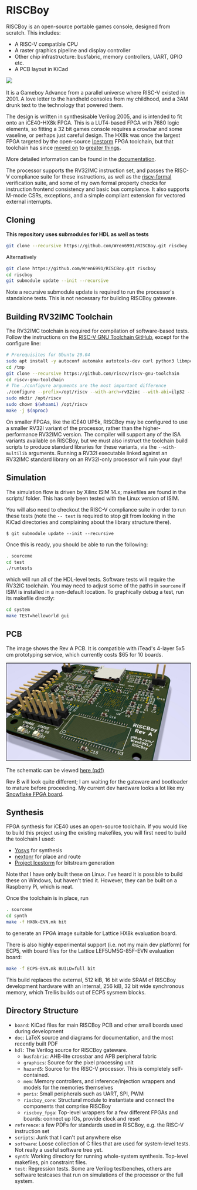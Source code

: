 RISCBoy
=======

RISCBoy is an open-source portable games console, designed from scratch. This includes:

- A RISC-V compatible CPU
- A raster graphics pipeline and display controller
- Other chip infrastructure: busfabric, memory controllers, UART, GPIO etc.
- A PCB layout in KiCad

![](doc/diagrams/system_arch.png)

It is a Gameboy Advance from a parallel universe where RISC-V existed in 2001. A love letter to the handheld consoles from my childhood, and a 3AM drunk text to the technology that powered them.

The design is written in synthesisable Verilog 2005, and is intended to fit onto an iCE40-HX8k FPGA. This is a LUT4-based FPGA with 7680 logic elements, so fitting a 32 bit games console requires a crowbar and some vaseline, or perhaps just careful design. The HX8k was once the largest FPGA targeted by the open-source [Icestorm](http://www.clifford.at/icestorm/) FPGA toolchain, but that toolchain has since [moved on](https://github.com/SymbiFlow/prjtrellis) to [greater things](https://github.com/SymbiFlow/prjxray).

More detailed information can be found in the [documentation](doc/riscboy_doc.pdf).

The processor supports the RV32IMC instruction set, and passes the RISC-V compliance suite for these instructions, as well as the [riscv-formal](https://github.com/SymbioticEDA/riscv-formal) verification suite, and some of my own formal property checks for instruction frontend consistency and basic bus compliance. It also supports M-mode CSRs, exceptions, and a simple compliant extension for vectored external interrupts.

Cloning
-------

**This repository uses submodules for HDL as well as tests**

```bash
git clone --recursive https://github.com/Wren6991/RISCBoy.git riscboy
```

Alternatively

```bash
git clone https://github.com/Wren6991/RISCBoy.git riscboy
cd riscboy
git submodule update --init --recursive
```

Note a recursive submodule update is required to run the processor's standalone tests. This is not necessary for building RISCBoy gateware.

Building RV32IMC Toolchain
-------------------------

The RV32IMC toolchain is required for compilation of software-based tests. Follow the instructions on the [RISC-V GNU Toolchain GitHub](https://github.com/riscv/riscv-gnu-toolchain), except for the configure line:

```bash
# Prerequisites for Ubuntu 20.04
sudo apt install -y autoconf automake autotools-dev curl python3 libmpc-dev libmpfr-dev libgmp-dev gawk build-essential bison flex texinfo gperf libtool patchutils bc zlib1g-dev libexpat-dev
cd /tmp
git clone --recursive https://github.com/riscv/riscv-gnu-toolchain
cd riscv-gnu-toolchain
# The ./configure arguments are the most important difference
./configure --prefix=/opt/riscv --with-arch=rv32imc --with-abi=ilp32 --with-multilib-generator="rv32i-ilp32--;rv32ic-ilp32--;rv32im-ilp32--;rv32imc-ilp32--"
sudo mkdir /opt/riscv
sudo chown $(whoami) /opt/riscv
make -j $(nproc)
```

On smaller FPGAs, like the iCE40 UP5k, RISCBoy may be configured to use a smaller RV32I variant of the processor, rather than the higher-performance RV32IMC version. The compiler will support any of the ISA variants available on RISCBoy, but we must also instruct the toolchain build scripts to produce standard libraries for these variants, via the `--with-multilib` arguments. Running a RV32I executable linked against an RV32IMC standard library on an RV32I-only processor will ruin your day!

Simulation
----------

The simulation flow is driven by Xilinx ISIM 14.x; makefiles are found in the scripts/ folder. This has only been tested with the Linux version of ISIM.

You will also need to checkout the RISC-V compliance suite in order to run these tests (note the `-- test` is required to stop git from looking in the KiCad directories and complaining about the library structure there).

```
$ git submodule update --init --recursive
```

Once this is ready, you should be able to run the following:

```bash
. sourceme
cd test
./runtests
```

which will run all of the HDL-level tests. Software tests will require the RV32IC toolchain. You may need to adjust some of the paths in `sourceme` if ISIM is installed in a non-default location. To graphically debug a test, run its makefile directly:

```bash
cd system
make TEST=helloworld gui
```

PCB
---

The image shows the Rev A PCB. It is compatible with iTead's 4-layer 5x5 cm prototyping service, which currently costs $65 for 10 boards.

![](board/riscboy_reva0/board_render01.jpg)

The schematic can be viewed [here (pdf)](board/fpgaboy.pdf)

Rev B will look quite different; I am waiting for the gateware and bootloader to mature before proceeding. My current dev hardware looks a lot like my [Snowflake FPGA board](https://github.com/Wren6991/Snowflake-FPGA).

Synthesis
---------

FPGA synthesis for iCE40 uses an open-source toolchain. If you would like to build this project using the existing makefiles, you will first need to build the toolchain I used:

- [Yosys](https://github.com/yosyshq/yosys) for synthesis
- [nextpnr](https://github.com/YosysHQ/nextpnr) for place and route
- [Project Icestorm](http://www.clifford.at/icestorm/) for bitstream generation

Note that I have only built these on Linux. I've heard it is possible to build these on Windows, but haven't tried it. However, they can be built on a Raspberry Pi, which is neat.

Once the toolchain is in place, run

```bash
. sourceme
cd synth
make -f HX8k-EVN.mk bit
```

to generate an FPGA image suitable for Lattice HX8k evaluation board.

There is also highly experimental support (i.e. not my main dev platform) for ECP5, with board files for the Lattice LEF5UM5G-85F-EVN evaluation board:

```bash
make -f ECP5-EVN.mk BUILD=full bit
```

This build replaces the external, 512 kiB, 16 bit wide SRAM of RISCBoy development hardware with an internal, 256 kiB, 32 bit wide synchronous memory, which Trellis builds out of ECP5 sysmem blocks.

Directory Structure
-------------------

- `board`: KiCad files for main RISCBoy PCB and other small boards used during development
- `doc`: LaTeX source and diagrams for documentation, and the most recently built PDF
- `hdl`: The Verilog source for RISCBoy gateware.
	- `busfabric`: AHB-lite crossbar and APB peripheral fabric
	- `graphics`: Source for the pixel processing unit
	- `hazard5`: Source for the RISC-V processor. This is completely self-contained.
	- `mem`: Memory controllers, and inference/injection wrappers and models for the memories themselves
	- `peris`: Small peripherals such as UART, SPI, PWM
	- `riscboy_core`: Structural module to instantiate and connect the components that comprise RISCBoy
	- `riscboy_fpga`: Top-level wrappers for a few different FPGAs and boards: connect up IOs, provide clock and reset
- `reference`: a few PDFs for standards used in RISCBoy, e.g. the RISC-V instruction set
- `scripts`: Junk that I can't put anywhere else
- `software`: Loose collection of C files that are used for system-level tests. Not really a useful software tree yet.
- `synth`: Working directory for running whole-system synthesis. Top-level makefiles, pin constraint files.
- `test`: Regression tests. Some are Verilog testbenches, others are software testcases that run on simulations of the processor or the full system.
